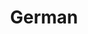 ---
title: German
crosslinks:
- youtubot
- youtubefactsbot
- de
- translator
- germany
- autotldr
- badlinguistics
- DACH
- LanguageBuds
- languagelearning
- CombatFootage
- de_writingprompts
- u_imguralbumbot
- germusic
- Dokumentationen
- justneckbeardthings
- autourbanbot
- MassdropBot
- europeannationalism
- language_exchange
---